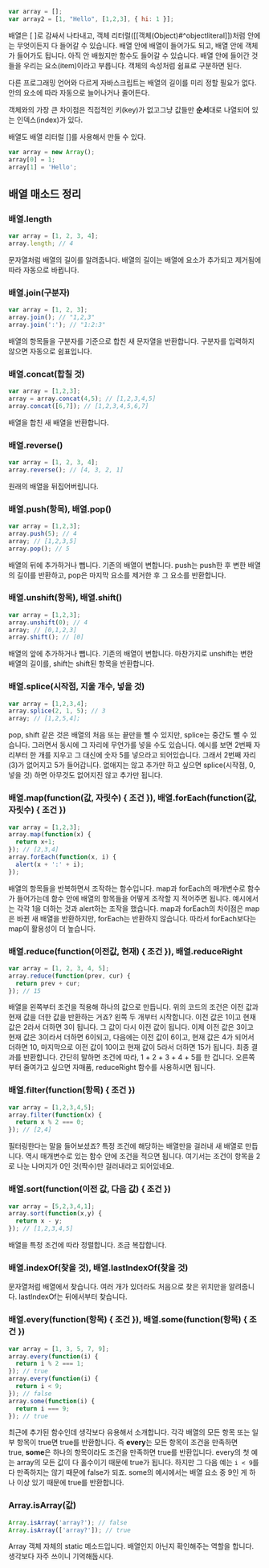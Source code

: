 

```jsx
var array = [];
var array2 = [1, "Hello", [1,2,3], { hi: 1 }];
```

배열은 [ ]로 감싸서 나타내고,  객체 리터럴([[객체(Object)#^objectliteral]])처럼 안에는 무엇이든지 다 들어갈 수 있습니다. 배열 안에 배열이 들어가도 되고, 배열 안에 객체가 들어가도 됩니다. 아직 안 배웠지만 함수도 들어갈 수 있습니다. 배열 안에 들어간 것들을 우리는 요소(item)이라고 부릅니다. 객체의 속성처럼 쉼표로 구분하면 된다.


다른 프로그래밍 언어와 다르게 자바스크립트는 배열의 길이를 미리 정할 필요가 없다. 안의 요소에 따라 자동으로 늘어나거나 줄어든다.

객체와의 가장 큰 차이점은 직접적인 키(key)가 없고그냥 값들만 **순서**대로 나열되어 있는 인덱스(index)가 있다.


배열도 배열 리터럴 []를 사용해서 만들 수 있다.

```jsx
var array = new Array();
array[0] = 1;
array[1] = 'Hello';
```



## 배열 매소드 정리

### **배열.length**

```jsx
var array = [1, 2, 3, 4];
array.length; // 4
```

문자열처럼 배열의 길이를 알려줍니다. 배열의 길이는 배열에 요소가 추가되고 제거됨에 따라 자동으로 바뀝니다.

### **배열.join(구분자)**

```jsx
var array = [1, 2, 3];
array.join(); // "1,2,3"
array.join(':'); // "1:2:3"
```

배열의 항목들을 구분자를 기준으로 합친 새 문자열을 반환합니다. 구분자를 입력하지 않으면 자동으로 쉼표입니다.

### **배열.concat(합칠 것)**

```jsx
var array = [1,2,3];
array = array.concat(4,5); // [1,2,3,4,5]
array.concat([6,7]); // [1,2,3,4,5,6,7]
```

배열을 합친 새 배열을 반환합니다.

### 배열.reverse()

```jsx
var array = [1, 2, 3, 4];
array.reverse(); // [4, 3, 2, 1]
```

원래의 배열을 뒤집어버립니다.

### **배열.push(항목), 배열.pop()**

```jsx
var array = [1,2,3];
array.push(5); // 4
array; // [1,2,3,5]
array.pop(); // 5
```

배열의 뒤에 추가하거나 뺍니다. 기존의 배열이 변합니다. push는 push한 후 변한 배열의 길이를 반환하고, pop은 마지막 요소를 제거한 후 그 요소를 반환합니다.

### **배열.unshift(항목), 배열.shift()**

```jsx
var array = [1,2,3];
array.unshift(0); // 4
array; // [0,1,2,3]
array.shift(); // [0]
```

배열의 앞에 추가하거나 뺍니다. 기존의 배열이 변합니다. 마찬가지로 unshift는 변한 배열의 길이를, shift는 shift된 항목을 반환합니다.

### **배열.splice(시작점, 지울 개수, 넣을 것)**

```jsx
var array = [1,2,3,4];
array.splice(2, 1, 5); // 3
array; // [1,2,5,4];
```

pop, shift 같은 것은 배열의 처음 또는 끝만을 뺄 수 있지만, splice는 중간도 뺄 수 있습니다. 그러면서 동시에 그 자리에 무언가를 넣을 수도 있습니다. 예시를 보면 2번째 자리부터 한 개를 지우고 그 대신에 숫자 5를 넣으라고 되어있습니다. 그래서 2번째 자리(3)가 없어지고 5가 들어갑니다. 없애지는 않고 추가만 하고 싶으면 splice(시작점, 0, 넣을 것) 하면 아무것도 없어지진 않고 추가만 됩니다.

### **배열.map(function(값, 자릿수) { 조건 }), 배열.forEach(function(값, 자릿수) { 조건 })**

```jsx
var array = [1,2,3];
array.map(function(x) {
  return x+1;
}); // [2,3,4]
array.forEach(function(x, i) {
  alert(x + ':' + i);
});
```

배열의 항목들을 반복하면서 조작하는 함수입니다. map과 forEach의 매개변수로 함수가 들어가는데 함수 안에 배열의 항목들을 어떻게 조작할 지 적어주면 됩니다. 예시에서는 각각 1을 더하는 것과 alert하는 조작을 했습니다. map과 forEach의 차이점은 map은 바뀐 새 배열을 반환하지만, forEach는 반환하지 않습니다. 따라서 forEach보다는 map이 활용성이 더 높습니다.

### 배열.reduce(function(이전값, 현재) { 조건 }), 배열.reduceRight

```jsx
var array = [1, 2, 3, 4, 5];
array.reduce(function(prev, cur) {
  return prev + cur;
}); // 15
```

배열을 왼쪽부터 조건을 적용해 하나의 값으로 만듭니다. 위의 코드의 조건은 이전 값과 현재 값을 더한 값을 반환하는 거죠? 왼쪽 두 개부터 시작합니다. 이전 값은 1이고 현재 값은 2라서 더하면 3이 됩니다. 그 값이 다시 이전 값이 됩니다. 이제 이전 값은 3이고 현재 값은 3이라서 더하면 6이되고, 다음에는 이전 값이 6이고, 현재 값은 4가 되어서 더하면 10, 마지막으로 이전 값이 10이고 현재 값이 5라서 더하면 15가 됩니다. 최종 결과를 반환합니다. 간단히 말하면 조건에 따라, 1 + 2 + 3 + 4 + 5를 한 겁니다. 오른쪽부터 줄여가고 싶으면 자매품, reduceRight 함수를 사용하시면 됩니다.

### **배열.filter(function(항목) { 조건 })**

```jsx
var array = [1,2,3,4,5];
array.filter(function(x) {
  return x % 2 === 0;
}); // [2,4]
```

필터링한다는 말을 들어보셨죠? 특정 조건에 해당하는 배열만을 걸러내 새 배열로 만듭니다. 역시 매개변수로 있는 함수 안에 조건을 적으면 됩니다. 여기서는 조건이 항목을 2로 나눈 나머지가 0인 것(짝수)만 걸러내라고 되어있네요.

### 배열.sort(function(이전 값, 다음 값) { 조건 })

```jsx
var array = [5,2,3,4,1];
array.sort(function(x,y) {
  return x - y;
}); // [1,2,3,4,5]
```

배열을 특정 조건에 따라 정렬합니다. 조금 복잡합니다.

### 배열.indexOf(찾을 것), 배열.lastIndexOf(찾을 것)

문자열처럼 배열에서 찾습니다. 여러 개가 있더라도 처음으로 찾은 위치만을 알려줍니다. lastIndexOf는 뒤에서부터 찾습니다.

### 배열.every(function(항목) { 조건 }), 배열.some(function(항목) { 조건 })

```jsx
var array = [1, 3, 5, 7, 9];
array.every(function(i) {
  return i % 2 === 1;
}); // true
array.every(function(i) {
  return i < 9;
}); // false
array.some(function(i) {
  return i === 9;
}); // true
```

최근에 추가된 함수인데 생각보다 유용해서 소개합니다. 각각 배열의 모든 항목 또는 일부 항목이 true면 true를 반환합니다. 즉 **every**는 모든 항목이 조건을 만족하면 true, **some**은 하나의 항목이라도 조건을 만족하면 true를 반환입니다. every의 첫 예는 array의 모든 값이 다 홀수이기 때문에 true가 됩니다. 하지만 그 다음 예는 `i < 9`를 다 만족하지는 않기 때문에 false가 되죠. some의 예시에서는 배열 요소 중 9인 게 하나 이상 있기 때문에 true를 반환합니다.

### Array.isArray(값)

```jsx
Array.isArray('array?'); // false
Array.isArray(['array?']); // true
```

Array 객체 자체의 static 메소드입니다. 배열인지 아닌지 확인해주는 역할을 합니다. 생각보다 자주 쓰이니 기억해둡시다.